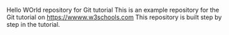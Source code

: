 Hello WOrld repository for Git tutorial This is an example repository for the Git tutorial on https://wwww.w3schools.com
This repository is built step by step in the tutorial.
